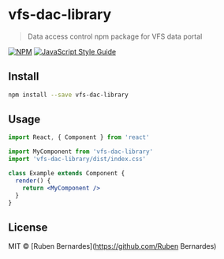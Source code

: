# vfs-dac-library

> Data access control npm package for VFS data portal

[![NPM](https://img.shields.io/npm/v/vfs-dac-library.svg)](https://www.npmjs.com/package/vfs-dac-library) [![JavaScript Style Guide](https://img.shields.io/badge/code_style-standard-brightgreen.svg)](https://standardjs.com)

## Install

```bash
npm install --save vfs-dac-library
```

## Usage

```jsx
import React, { Component } from 'react'

import MyComponent from 'vfs-dac-library'
import 'vfs-dac-library/dist/index.css'

class Example extends Component {
  render() {
    return <MyComponent />
  }
}
```

## License

MIT © [Ruben Bernardes](https://github.com/Ruben Bernardes)
